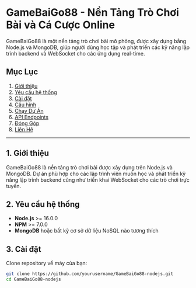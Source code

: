 # GameBaiGo88 - Nền Tảng Trò Chơi Bài và Cá Cược Online

GameBaiGo88 là một nền tảng trò chơi bài mô phỏng, được xây dựng bằng Node.js và MongoDB, giúp người dùng học tập và phát triển các kỹ năng lập trình backend và WebSocket cho các ứng dụng real-time.

## Mục Lục
1. [Giới thiệu](#giới-thiệu)
2. [Yêu cầu hệ thống](#yêu-cầu-hệ-thống)
3. [Cài đặt](#cài-đặt)
4. [Cấu hình](#cấu-hình)
5. [Chạy Dự Án](#chạy-dự-án)
6. [API Endpoints](#api-endpoints)
7. [Đóng Góp](#đóng-góp)
8. [Liên Hệ](#liên-hệ)

---

## 1. Giới thiệu

GameBaiGo88 là nền tảng trò chơi bài được xây dựng trên Node.js và MongoDB. Dự án phù hợp cho các lập trình viên muốn học và phát triển kỹ năng lập trình backend cũng như triển khai WebSocket cho các trò chơi trực tuyến.

## 2. Yêu cầu hệ thống

- **Node.js** >= 16.0.0
- **NPM** >= 7.0.0
- **MongoDB** hoặc bất kỳ cơ sở dữ liệu NoSQL nào tương thích

## 3. Cài đặt

Clone repository về máy của bạn:

```bash
git clone https://github.com/yourusername/GameBaiGo88-nodejs.git
cd GameBaiGo88-nodejs
